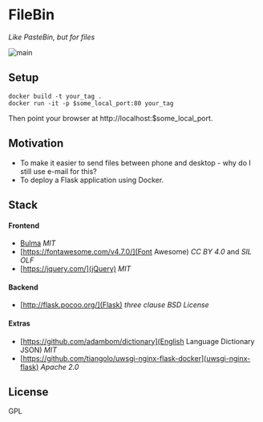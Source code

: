 # FileBin

*Like PasteBin, but for files*

![main](screenshots/base.png?raw=true)

## Setup

```
docker build -t your_tag .
docker run -it -p $some_local_port:80 your_tag
```

Then point your browser at http://localhost:$some_local_port.

## Motivation

- To make it easier to send files between phone and desktop - why do I still use e-mail for this?
- To deploy a Flask application using Docker.

## Stack

#### Frontend

- [Bulma](https://bulma.io/) _MIT_
- [https://fontawesome.com/v4.7.0/](Font Awesome) _CC BY 4.0_ and _SIL OLF_
- [https://jquery.com/](jQuery) _MIT_

#### Backend

- [http://flask.pocoo.org/](Flask) _three clause BSD License_

#### Extras

- [https://github.com/adambom/dictionary](English Language Dictionary JSON) _MIT_
- [https://github.com/tiangolo/uwsgi-nginx-flask-docker](uwsgi-nginx-flask) _Apache 2.0_

## License

GPL
